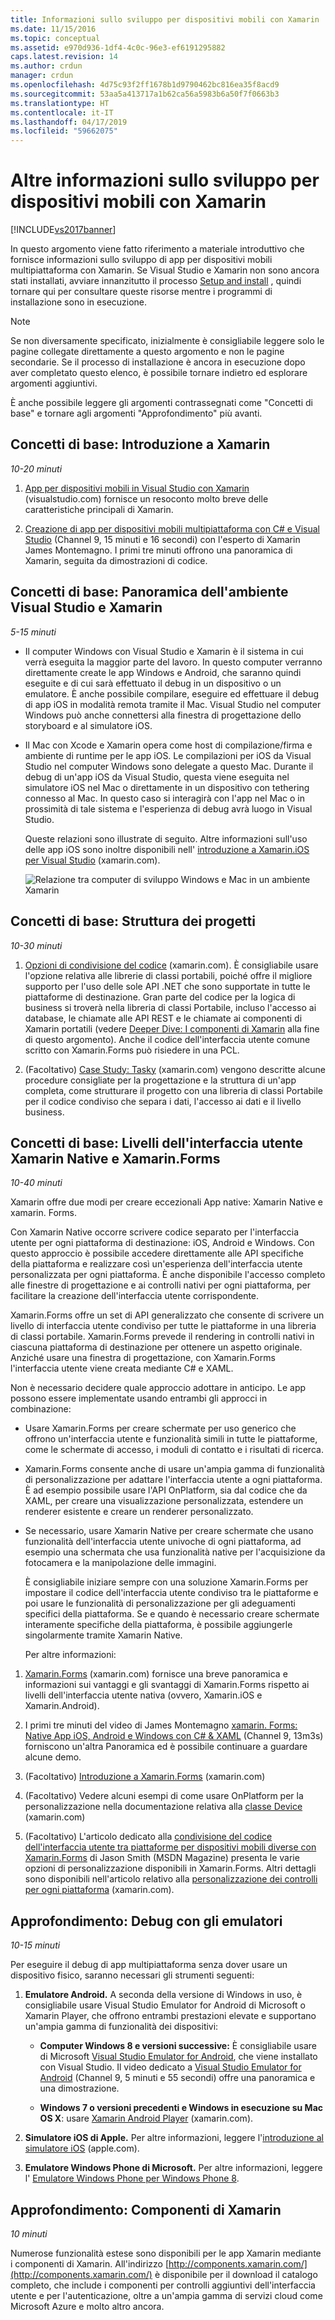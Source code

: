 ```yaml
---
title: Informazioni sullo sviluppo per dispositivi mobili con Xamarin | Microsoft Docs
ms.date: 11/15/2016
ms.topic: conceptual
ms.assetid: e970d936-1df4-4c0c-96e3-ef6191295882
caps.latest.revision: 14
ms.author: crdun
manager: crdun
ms.openlocfilehash: 4d75c93f2ff1678b1d9790462bc816ea35f8acd9
ms.sourcegitcommit: 53aa5a413717a1b62ca56a5983b6a50f7f0663b3
ms.translationtype: HT
ms.contentlocale: it-IT
ms.lasthandoff: 04/17/2019
ms.locfileid: "59662075"
---
```

# <a name="learn-about-mobile-development-with-xamarin"></a>Altre informazioni sullo sviluppo per dispositivi mobili con Xamarin
[!INCLUDE[vs2017banner](../includes/vs2017banner.md)]

In questo argomento viene fatto riferimento a materiale introduttivo che fornisce informazioni sullo sviluppo di app per dispositivi mobili multipiattaforma con Xamarin. Se Visual Studio e Xamarin non sono ancora stati installati, avviare innanzitutto il processo [Setup and install](../cross-platform/setup-and-install.md) , quindi tornare qui per consultare queste risorse mentre i programmi di installazione sono in esecuzione.  
  
> [!NOTE]
>  Se non diversamente specificato, inizialmente è consigliabile leggere solo le pagine collegate direttamente a questo argomento e non le pagine secondarie. Se il processo di installazione è ancora in esecuzione dopo aver completato questo elenco, è possibile tornare indietro ed esplorare argomenti aggiuntivi.  
>   
>  È anche possibile leggere gli argomenti contrassegnati come "Concetti di base" e tornare agli argomenti "Approfondimento" più avanti.  
  
## <a name="essentials-introduction-to-xamarin"></a>Concetti di base: Introduzione a Xamarin  
 *10-20 minuti*  
  
1.  [App per dispositivi mobili in Visual Studio con Xamarin](https://www.visualstudio.com/explore/xamarin-vs) (visualstudio.com) fornisce un resoconto molto breve delle caratteristiche principali di Xamarin.  
  
2.  [Creazione di app per dispositivi mobili multipiattaforma con C# e Visual Studio](https://channel9.msdn.com/Events/Visual-Studio/Visual-Studio-2015-Final-Release-Event/Building-cross-platform-mobile-apps-using-C-and-Visual-Studio-2015) (Channel 9, 15 minuti e 16 secondi) con l'esperto di Xamarin James Montemagno. I primi tre minuti offrono una panoramica di Xamarin, seguita da dimostrazioni di codice.  
  
## <a name="essentials-overview-of-the-visual-studio-and-xamarin-environment"></a>Concetti di base: Panoramica dell'ambiente Visual Studio e Xamarin  
 *5-15 minuti*  
  
- Il computer Windows con Visual Studio e Xamarin è il sistema in cui verrà eseguita la maggior parte del lavoro. In questo computer verranno direttamente create le app Windows e Android, che saranno quindi eseguite e di cui sarà effettuato il debug in un dispositivo o un emulatore. È anche possibile compilare, eseguire ed effettuare il debug di app iOS in modalità remota tramite il Mac. Visual Studio nel computer Windows può anche connettersi alla finestra di progettazione dello storyboard e al simulatore iOS.  
  
- Il Mac con Xcode e Xamarin opera come host di compilazione/firma e ambiente di runtime per le app iOS. Le compilazioni per iOS da Visual Studio nel computer Windows sono delegate a questo Mac. Durante il debug di un'app iOS da Visual Studio, questa viene eseguita nel simulatore iOS nel Mac o direttamente in un dispositivo con tethering connesso al Mac. In questo caso si interagirà con l'app nel Mac o in prossimità di tale sistema e l'esperienza di debug avrà luogo in Visual Studio.  
  
  Queste relazioni sono illustrate di seguito. Altre informazioni sull'uso delle app iOS sono inoltre disponibili nell' [introduzione a Xamarin.iOS per Visual Studio](http://developer.xamarin.com/guides/ios/getting_started/installation/windows/introduction_to_xamarin_ios_for_visual_studio/) (xamarin.com).  
  
  ![Relazione tra computer di sviluppo Windows e Mac in un ambiente Xamarin](../cross-platform/media/crossplat-xamarin-learn-1.png "CrossPlat Xamarin Learn 1")  
  
## <a name="essentials-how-projects-are-structured"></a>Concetti di base: Struttura dei progetti  
 *10-30 minuti*  
  
1.  [Opzioni di condivisione del codice](http://developer.xamarin.com/guides/cross-platform/application_fundamentals/building_cross_platform_applications/sharing_code_options/) (xamarin.com). È consigliabile usare l'opzione relativa alle librerie di classi portabili, poiché offre il migliore supporto per l'uso delle sole API .NET che sono supportate in tutte le piattaforme di destinazione. Gran parte del codice per la logica di business si troverà nella libreria di classi Portabile, incluso l'accesso ai database, le chiamate alle API REST e le chiamate ai componenti di Xamarin portatili (vedere [Deeper Dive: I componenti di Xamarin](#components) alla fine di questo argomento). Anche il codice dell'interfaccia utente comune scritto con Xamarin.Forms può risiedere in una PCL.  
  
2.  (Facoltativo) [Case Study: Tasky](http://developer.xamarin.com/guides/cross-platform/application_fundamentals/building_cross_platform_applications/case_study-tasky/) (xamarin.com) vengono descritte alcune procedure consigliate per la progettazione e la struttura di un'app completa, come strutturare il progetto con una libreria di classi Portabile per il codice condiviso che separa i dati, l'accesso ai dati e il livello business.  
  
## <a name="essentials-native-and-xamarinforms-ui-layers"></a>Concetti di base: Livelli dell'interfaccia utente Xamarin Native e Xamarin.Forms  
 *10-40 minuti*  
  
 Xamarin offre due modi per creare eccezionali App native: Xamarin Native e xamarin. Forms.  
  
 Con Xamarin Native occorre scrivere codice separato per l'interfaccia utente per ogni piattaforma di destinazione: iOS, Android e Windows.  Con questo approccio è possibile accedere direttamente alle API specifiche della piattaforma e realizzare così un'esperienza dell'interfaccia utente personalizzata per ogni piattaforma.  È anche disponibile l'accesso completo alle finestre di progettazione e ai controlli nativi per ogni piattaforma, per facilitare la creazione dell'interfaccia utente corrispondente.  
  
 Xamarin.Forms offre un set di API generalizzato che consente di scrivere un livello di interfaccia utente condiviso per tutte le piattaforme in una libreria di classi portabile.  Xamarin.Forms prevede il rendering in controlli nativi in ciascuna piattaforma di destinazione per ottenere un aspetto originale.  Anziché usare una finestra di progettazione, con Xamarin.Forms l'interfaccia utente viene creata mediante C# e XAML.  
  
 Non è necessario decidere quale approccio adottare in anticipo. Le app possono essere implementate usando entrambi gli approcci in combinazione:  
  
- Usare Xamarin.Forms per creare schermate per uso generico che offrono un'interfaccia utente e funzionalità simili in tutte le piattaforme, come le schermate di accesso, i moduli di contatto e i risultati di ricerca.  
  
- Xamarin.Forms consente anche di usare un'ampia gamma di funzionalità di personalizzazione per adattare l'interfaccia utente a ogni piattaforma. È ad esempio possibile usare l'API OnPlatform, sia dal codice che da XAML, per creare una visualizzazione personalizzata, estendere un renderer esistente e creare un renderer personalizzato.  
  
- Se necessario, usare Xamarin Native per creare schermate che usano funzionalità dell'interfaccia utente univoche di ogni piattaforma, ad esempio una schermata che usa funzionalità native per l'acquisizione da fotocamera e la manipolazione delle immagini.  
  
  È consigliabile iniziare sempre con una soluzione Xamarin.Forms per impostare il codice dell'interfaccia utente condiviso tra le piattaforme e poi usare le funzionalità di personalizzazione per gli adeguamenti specifici della piattaforma. Se e quando è necessario creare schermate interamente specifiche della piattaforma, è possibile aggiungerle singolarmente tramite Xamarin Native.  
  
  Per altre informazioni:  
  
1.  [Xamarin.Forms](http://developer.xamarin.com/guides/cross-platform/xamarin-forms/) (xamarin.com) fornisce una breve panoramica e informazioni sui vantaggi e gli svantaggi di Xamarin.Forms rispetto ai livelli dell'interfaccia utente nativa (ovvero, Xamarin.iOS e Xamarin.Android).  
  
2.  I primi tre minuti del video di James Montemagno [xamarin. Forms: Native App iOS, Android e Windows con C# & XAML](https://channel9.msdn.com/events/Visual-Studio/Connect-event-2015/704) (Channel 9, 13m3s) forniscono un'altra Panoramica ed è possibile continuare a guardare alcune demo.  
  
3.  (Facoltativo) [Introduzione a Xamarin.Forms](http://developer.xamarin.com/guides/cross-platform/xamarin-forms/getting-started/introduction-to-xamarin-forms/) (xamarin.com)  
  
4.  (Facoltativo) Vedere alcuni esempi di come usare OnPlatform per la personalizzazione nella documentazione relativa alla [classe Device](http://developer.xamarin.com/guides/xamarin-forms/platform-features/device/) (xamarin.com)  
  
5.  (Facoltativo) L'articolo dedicato alla [condivisione del codice dell'interfaccia utente tra piattaforme per dispositivi mobili diverse con Xamarin.Forms](https://msdn.microsoft.com/magazine/dn904669.aspx) di Jason Smith (MSDN Magazine) presenta le varie opzioni di personalizzazione disponibili in Xamarin.Forms. Altri dettagli sono disponibili nell'articolo relativo alla [personalizzazione dei controlli per ogni piattaforma](http://developer.xamarin.com/guides/xamarin-forms/custom-renderer/) (xamarin.com).  
  
## <a name="deeper-dive-debugging-with-emulators"></a>Approfondimento: Debug con gli emulatori  
 *10-15 minuti*  
  
 Per eseguire il debug di app multipiattaforma senza dover usare un dispositivo fisico, saranno necessari gli strumenti seguenti:  
  
1.  **Emulatore Android.** A seconda della versione di Windows in uso, è consigliabile usare Visual Studio Emulator for Android di Microsoft o Xamarin Player, che offrono entrambi prestazioni elevate e supportano un'ampia gamma di funzionalità dei dispositivi:  
  
    -   **Computer Windows 8 e versioni successive:** È consigliabile usare di Microsoft [Visual Studio Emulator for Android](https://www.visualstudio.com/features/msft-android-emulator-vs.aspx), che viene installato con Visual Studio.  Il video dedicato a [Visual Studio Emulator for Android](https://channel9.msdn.com/events/Visual-Studio/Connect-event-2015/711) (Channel 9, 5 minuti e 55 secondi) offre una panoramica e una dimostrazione.  
  
    -   **Windows 7 o versioni precedenti e Windows in esecuzione su Mac OS X**: usare [Xamarin Android Player](http://developer.xamarin.com/guides/android/getting_started/installation/android-player) (xamarin.com).  
  
2.  **Simulatore iOS di Apple.** Per altre informazioni, leggere l'[introduzione al simulatore iOS](https://developer.apple.com/library/prerelease/content/documentation/IDEs/Conceptual/iOS_Simulator_Guide/GettingStartedwithiOSSimulator/GettingStartedwithiOSSimulator.html#//apple_ref/doc/uid/TP40012848-CH5-SW1) (apple.com).  
  
3.  **Emulatore Windows Phone di Microsoft.** Per altre informazioni, leggere l' [Emulatore Windows Phone per Windows Phone 8](https://msdn.microsoft.com/library/dn632391.aspx).  
  
##  <a name="components"></a> Approfondimento: Componenti di Xamarin  
 *10 minuti*  
  
 Numerose funzionalità estese sono disponibili per le app Xamarin mediante i componenti di Xamarin. All'indirizzo [http://components.xamarin.com/](http://components.xamarin.com/) è disponibile per il download il catalogo completo, che include i componenti per controlli aggiuntivi dell'interfaccia utente e per l'autenticazione, oltre a un'ampia gamma di servizi cloud come Microsoft Azure e molto altro ancora.
